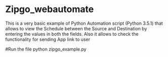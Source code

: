 # Zipgo_webautomate
This is a very basic example of Python Automation script (Python 3.5.1) that allows to view the Schedule between the Source and Destination by entering the values in both the fields. Also it allows to check the functionality for sending App link to user

#Run the file
python zipgo_example.py
